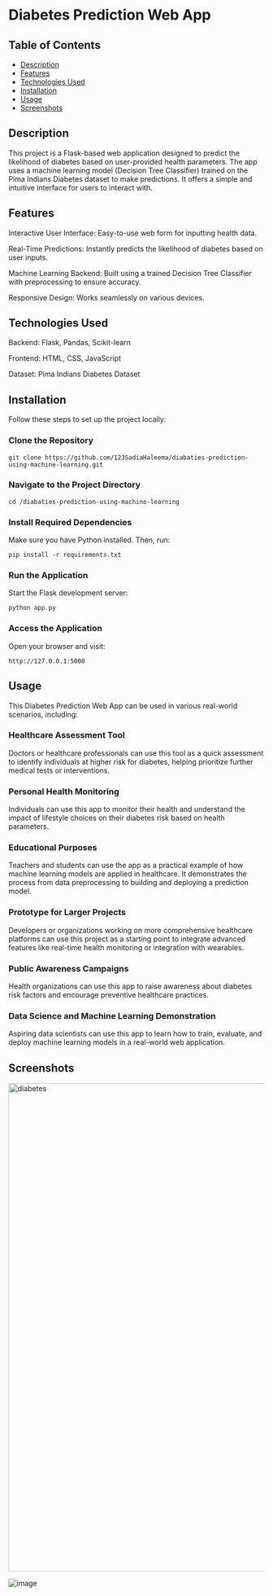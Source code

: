 #  Diabetes Prediction Web App
## Table of Contents
- [Description](#description)
- [Features](#features)
- [Technologies Used](#technologies-used)
- [Installation](#installation)
- [Usage](#usage)
- [Screenshots](#screenshots)

##  Description

This project is a Flask-based web application designed to predict the likelihood of diabetes based on user-provided health parameters. The app uses a machine learning model (Decision Tree Classifier) trained on the Pima Indians Diabetes dataset to make predictions. It offers a simple and intuitive interface for users to interact with.

##  Features

Interactive User Interface: Easy-to-use web form for inputting health data.

Real-Time Predictions: Instantly predicts the likelihood of diabetes based on user inputs.

Machine Learning Backend: Built using a trained Decision Tree Classifier with preprocessing to ensure accuracy.

Responsive Design: Works seamlessly on various devices.

##  Technologies Used

Backend: Flask, Pandas, Scikit-learn

Frontend: HTML, CSS, JavaScript

Dataset: Pima Indians Diabetes Dataset

##  Installation

Follow these steps to set up the project locally:

###  Clone the Repository

`git clone https://github.com/123SadiaHaleema/diabaties-prediction-using-machine-learning.git`

###  Navigate to the Project Directory

`cd /diabaties-prediction-using-machine-learning`

###  Install Required Dependencies
Make sure you have Python installed. Then, run:

`pip install -r requirements.txt`

###  Run the Application
Start the Flask development server:

`python app.py`

###  Access the Application
Open your browser and visit:

`http://127.0.0.1:5000`

##  Usage
This Diabetes Prediction Web App can be used in various real-world scenarios, including:

###    Healthcare Assessment Tool
Doctors or healthcare professionals can use this tool as a quick assessment to identify individuals at higher risk for diabetes, helping prioritize further medical tests or interventions.

###    Personal Health Monitoring
Individuals can use this app to monitor their health and understand the impact of lifestyle choices on their diabetes risk based on health parameters.

###    Educational Purposes
Teachers and students can use the app as a practical example of how machine learning models are applied in healthcare. It demonstrates the process from data preprocessing to building and deploying a prediction model.

###    Prototype for Larger Projects
Developers or organizations working on more comprehensive healthcare platforms can use this project as a starting point to integrate advanced features like real-time health monitoring or integration with wearables.

###    Public Awareness Campaigns
Health organizations can use this app to raise awareness about diabetes risk factors and encourage preventive healthcare practices.

###    Data Science and Machine Learning Demonstration
Aspiring data scientists can use this app to learn how to train, evaluate, and deploy machine learning models in a real-world web application.

##  Screenshots

<img width="960" alt="diabetes" src="https://github.com/user-attachments/assets/c390be29-51f0-483f-a95e-1155be7baf83" />

![image](https://github.com/user-attachments/assets/fd41732c-8946-41cf-af5a-e97a78edaf42)

